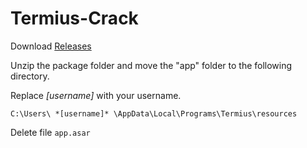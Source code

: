 # Termius-Crack

Download [Releases](https://github.com/ZEERDEER/Termius-Crack/releases/tag/Termius)

Unzip the package folder and move the "app" folder to the following directory.

Replace *[username]* with your username.
```
C:\Users\ *[username]* \AppData\Local\Programs\Termius\resources
```

Delete file ```app.asar```
